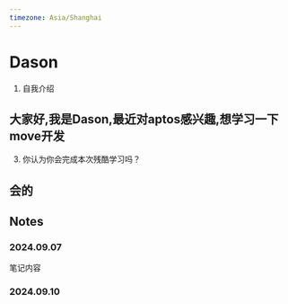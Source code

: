 ```yaml
---
timezone: Asia/Shanghai
---
```




# Dason

1. 自我介绍
## 大家好,我是Dason,最近对aptos感兴趣,想学习一下move开发
3. 你认为你会完成本次残酷学习吗？
## 会的

## Notes

<!-- Content_START -->

### 2024.09.07

笔记内容

### 2024.09.10

<!-- Content_END -->
